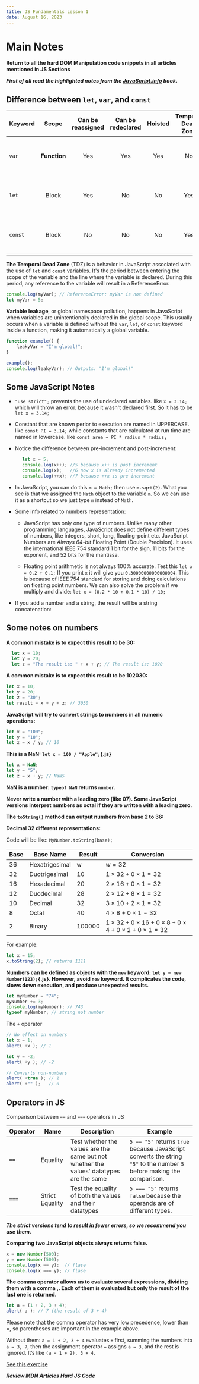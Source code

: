 ```yaml
---
title: JS Fundamentals Lesson 1
date: August 16, 2023
---
```


# Main Notes

**Return to all the hard DOM Manipulation code snippets in all articles mentioned in JS Sections**

<!-- **notes on Javascript.info website articles is on kindle** -->

***First of all read the highlighted notes from the [JavaScript.info](https://JavaScript.info) book<!-- on kindle -->.***

## Difference between `let`, `var`, and `const`

<!-- | --- | :---: | :---: | :---: | :--: | :---: | ------- | -------- | -->

| Keyword | Scope        | Can be reassigned | Can be redeclared | Hoisted | Temporal Dead Zone | Advantages                                     | Disadvantages                                                      |
| --- | :---: | :---: | :---: | :--: | :---: | ------- | -------- |
| `var`   | **Function** | Yes               | Yes               | Yes     | No                 | Can be useful for **hoisting**                 | Can lead to unexpected behavior due to hoisting and function scope |
| `let`   | Block        | Yes               | No                | No      | Yes                | Block scoping can prevent **variable leakage** | Cannot be hoisted, which can lead to **reference errors**          |
| `const` | Block        | No                | No                | No      | Yes                | Prevents accidental reassignment               | Cannot be reassigned, which can be inconvenient in some cases      |

**The Temporal Dead Zone** (TDZ) is a behavior in JavaScript associated with the use of `let` and `const` variables. It's the period between entering the scope of the variable and the line where the variable is declared. During this period, any reference to the variable will result in a ReferenceError.

```{.js .numberLines}
console.log(myVar); // ReferenceError: myVar is not defined
let myVar = 5;
```

**Variable leakage**, or global namespace pollution, happens in JavaScript when variables are unintentionally declared in the global scope. This usually occurs when a variable is defined without the `var`, `let`, or `const` keyword inside a function, making it automatically a global variable.

```{.js .numberLines}
function example() {
    leakyVar = "I'm global!";
}

example();
console.log(leakyVar); // Outputs: "I'm global!"
```

## Some JavaScript Notes

- `"use strict";` prevents the use of undeclared variables. like `x = 3.14;` which will throw an error. because it wasn't declared first. So it has to be `let x = 3.14;`

- Constant that are known perior to execution are named in UPPERCASE. like `const PI = 3.14;` while constants that are calculated at run time are named in lowercase. like `const area = PI * radius * radius;`

<!-- - Declaration with an assignment (such as `let b = 7 * a`) returns undefined and so you cannot declare and assign a value to a variable and read its value in the same line. -->

- Notice the difference between pre-increment and post-increment:

```javascript
      let x = 5;
      console.log(x++); //5 because x++ is post increment
      console.log(x);   //6 now x is already incremented
      console.log(++x); //7 because ++x is pre increment
```

- In JavaScript, you can do this `m = Math;` then use `m.sqrt(2)`. What you see is that we assigned the `Math` object to the variable `m`. So we can use it as a shortcut so we just type `m` instead of `Math`.

- Some info related to numbers representation:
  - JavaScript has only one type of numbers. Unlike many other programming languages, JavaScript does not define different types of numbers, like integers, short, long, floating-point etc. JavaScript Numbers are *Always 64-bit* Floating Point (Double Precision). It uses the international IEEE 754 standard 1 bit for the sign, 11 bits for the exponent, and 52 bits for the mantissa.

  - Floating point arithmetic is not always 100% accurate. Test this `let x = 0.2 + 0.1;` If you print `x` it will give you `0.30000000000000004`. This is because of IEEE 754 standard for storing and doing calculations on floating point numbers. We can also solve the problem if we multiply and divide: `let x = (0.2 * 10 + 0.1 * 10) / 10;`

- If you add a number and a string, the result will be a string concatenation:

## Some notes on numbers

**A common mistake is to expect this result to be 30:**

```javascript
  let x = 10;
  let y = 20;
  let z = "The result is: " + x + y; // The result is: 1020
```

**A common mistake is to expect this result to be 102030:**

```javascript
let x = 10;
let y = 20;
let z = "30";
let result = x + y + z; // 3030
```

**JavaScript will try to convert strings to numbers in all numeric operations:**

```javascript
let x = "100";
let y = "10";
let z = x / y; // 10
```

**This is a NaN: `let x = 100 / "Apple";`{.js}**

```javascript
let x = NaN;
let y = "5";
let z = x + y; // NaN5
```

**NaN is a number: `typeof NaN` returns `number`.**

**Never write a number with a leading zero (like 07). Some JavaScript versions interpret numbers as octal if they are written with a leading zero.**

**The `toString()` method can output numbers from base 2 to 36:**

**Decimal 32 different representations:**

Code will be like: `MyNumber.toString(base);`

| Base | Base Name      | Result | Conversion                                                                           |
| -- | ---- | --- | ---------- |
| 36   | Hexatrigesimal | w      | $w = 32$                                                                             |
| 32   | Duotrigesimal  | 10     | $1 \times 32 + 0 \times 1 = 32$                                                      |
| 16   | Hexadecimal    | 20     | $2 \times 16 + 0 \times 1 = 32$                                                      |
| 12   | Duodecimal     | 28     | $2 \times 12 + 8 \times 1 = 32$                                                      |
| 10   | Decimal        | 32     | $3 \times 10 + 2 \times 1 = 32$                                                      |
| 8    | Octal          | 40     | $4 \times 8 + 0 \times 1 = 32$                                                       |
| 2    | Binary         | 100000 | $1 \times 32 + 0 \times 16 + 0 \times 8 + 0 \times 4 + 0 \times 2 + 0 \times 1 = 32$ |

For example:

```{.js .numberLines}
let x = 15;
x.toString(2); // returns 1111
```

**Numbers can be defined as objects with the `new` keyword: `let y = new Number(123);`{.js}. However, avoid `new` keyword. It complicates the code, slows down execution, and produce unexpected results.**

```javascript
let myNumber = "74";
myNumber += 3;
console.log(myNumber); // 743
typeof myNumber; // string not number
```

The `+` operator

```javascript
// No effect on numbers
let x = 1;
alert( +x ); // 1

let y = -2;
alert( +y ); // -2

// Converts non-numbers
alert( +true ); // 1
alert( +"" );   // 0
```

## Operators in JS

Comparison between `==` and `===` operators in JS

| Operator | Name            | Description                                                                             | Example                                                                                                                |
| -- | --- | -------- | -------- |
| `==`     | Equality        | Test whether the values are the same but not whether the values' datatypes are the same | `5 == "5"` returns `true` because JavaScript converts the string `"5"` to the number `5` before making the comparison. |
| `===`    | Strict Equality | Test the equality of both the values and their datatypes                                | `5 === "5"` returns `false` because the operands are of different types.                                               |

***The strict versions tend to result in fewer errors, so we recommend you use them.***

**Comparing two JavaScript objects always returns false.**

```javascript
x = new Number(500);
y = new Number(500);
console.log(x == y);  // flase
console.log(x === y); // flase
```

**The comma operator allows us to evaluate several expressions, dividing them with a comma ,. Each of them is evaluated but only the result of the last one is returned.**

```javascript
let a = (1 + 2, 3 + 4);
alert( a ); // 7 (the result of 3 + 4)
```

Please note that the comma operator has very low precedence, lower than =, so parentheses are important in the example above.

Without them: `a = 1 + 2, 3 + 4` evaluates `+` first, summing the numbers into `a = 3, 7`, then the assignment operator `=` assigns `a = 3`, and the rest is ignored. It’s like `(a = 1 + 2), 3 + 4`.

[See this exercise](https://javascript.info/task/primitive-conversions-questions)

***Review MDN Articles Hard JS Code***
